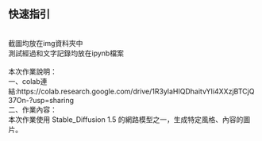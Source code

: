 ## 快速指引
<br>
截圖均放在img資料夾中
<br>
測試經過和文字記錄均放在ipynb檔案
<br>
<br>
本次作業說明：
<br>
一、colab連結:https://colab.research.google.com/drive/1R3ylaHIQDhaitvYIi4XXzjBTCjQ37On-?usp=sharing
<br>
二、作業內容：
<br>
本次作業使用 Stable_Diffusion 1.5 的網路模型之一，生成特定風格、內容的圖片。

